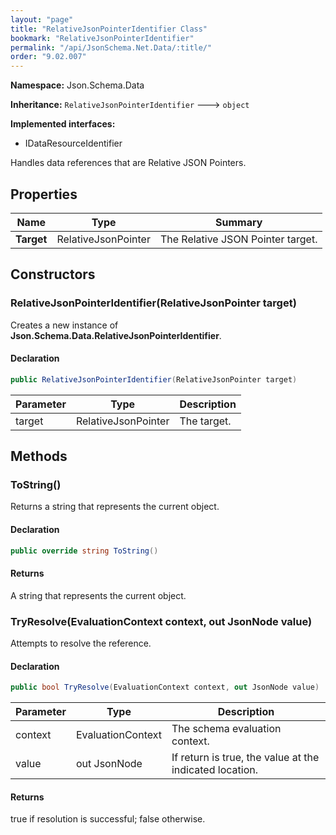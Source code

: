 ```yaml
---
layout: "page"
title: "RelativeJsonPointerIdentifier Class"
bookmark: "RelativeJsonPointerIdentifier"
permalink: "/api/JsonSchema.Net.Data/:title/"
order: "9.02.007"
---
```

**Namespace:** Json.Schema.Data

**Inheritance:**
`RelativeJsonPointerIdentifier`
 🡒 
`object`

**Implemented interfaces:**

- IDataResourceIdentifier

Handles data references that are Relative JSON Pointers.

## Properties

| Name | Type | Summary |
|---|---|---|
| **Target** | RelativeJsonPointer | The Relative JSON Pointer target. |

## Constructors

### RelativeJsonPointerIdentifier(RelativeJsonPointer target)

Creates a new instance of **Json.Schema.Data.RelativeJsonPointerIdentifier**.

#### Declaration

```c#
public RelativeJsonPointerIdentifier(RelativeJsonPointer target)
```

| Parameter | Type | Description |
|---|---|---|
| target | RelativeJsonPointer | The target. |


## Methods

### ToString()

Returns a string that represents the current object.

#### Declaration

```c#
public override string ToString()
```


#### Returns

A string that represents the current object.

### TryResolve(EvaluationContext context, out JsonNode value)

Attempts to resolve the reference.

#### Declaration

```c#
public bool TryResolve(EvaluationContext context, out JsonNode value)
```

| Parameter | Type | Description |
|---|---|---|
| context | EvaluationContext | The schema evaluation context. |
| value | out JsonNode | If return is true, the value at the indicated location. |


#### Returns

true if resolution is successful; false otherwise.

